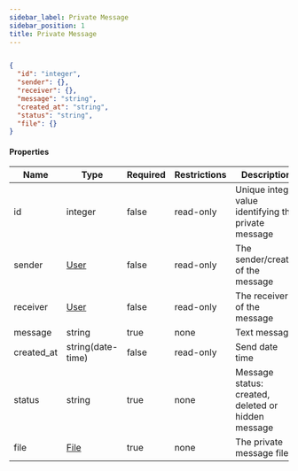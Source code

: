 ```yaml
---
sidebar_label: Private Message
sidebar_position: 1
title: Private Message
---
```


```json

{
  "id": "integer",
  "sender": {},
  "receiver": {},
  "message": "string",
  "created_at": "string",
  "status": "string",
  "file": {}
}

```

#### Properties

|Name|Type|Required|Restrictions| Description                                          |
|---|---|---|---|------------------------------------------------------|
|id|integer|false|read-only| Unique integer value identifying the private message |
|sender|[User](/docs/apireference/v2/schemas/user)|false|read-only| The sender/creator of the message                    |
|receiver|[User](/docs/apireference/v2/schemas/user)|false|read-only| The receiver of the message                          |
|message|string|true|none| Text message                                         |
|created_at|string(date-time)|false|read-only| Send date time                                       |
|status|string|true|none| Message status: created, deleted or hidden message   |
|file|[File](/docs/apireference/v2/schemas/file)|true|none| The private message file                             |